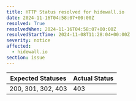 ```yaml
---
title: HTTP Status resolved for hidewall.io
date: 2024-11-16T04:58:07+00:00Z
resolved: True
resolvedWhen: 2024-11-16T04:58:07+00:00Z
resolvedStartTime: 2024-11-08T11:28:04+00:00Z
severity: notice
affected:
  - hidewall.io
section: issue
---
```


| Expected Statuses | Actual Status  |
|-------------------|----------------|
| 200, 301, 302, 403 | 403 |
